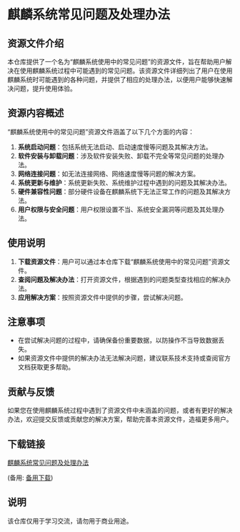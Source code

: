# 麒麟系统常见问题及处理办法

## 资源文件介绍

本仓库提供了一个名为“麒麟系统使用中的常见问题”的资源文件，旨在帮助用户解决在使用麒麟系统过程中可能遇到的常见问题。该资源文件详细列出了用户在使用麒麟系统时可能遇到的各种问题，并提供了相应的处理办法，以便用户能够快速解决问题，提升使用体验。

## 资源内容概述

“麒麟系统使用中的常见问题”资源文件涵盖了以下几个方面的内容：

1. **系统启动问题**：包括系统无法启动、启动速度慢等问题及其解决方法。
2. **软件安装与卸载问题**：涉及软件安装失败、卸载不完全等常见问题的处理办法。
3. **网络连接问题**：如无法连接网络、网络速度慢等问题的解决方案。
4. **系统更新与维护**：系统更新失败、系统维护过程中遇到的问题及其解决办法。
5. **硬件兼容性问题**：部分硬件设备在麒麟系统下无法正常工作的问题及其解决方法。
6. **用户权限与安全问题**：用户权限设置不当、系统安全漏洞等问题及其处理办法。

## 使用说明

1. **下载资源文件**：用户可以通过本仓库下载“麒麟系统使用中的常见问题”资源文件。
2. **查阅问题及解决办法**：打开资源文件，根据遇到的问题类型查找相应的解决办法。
3. **应用解决方案**：按照资源文件中提供的步骤，尝试解决问题。

## 注意事项

- 在尝试解决问题的过程中，请确保备份重要数据，以防操作不当导致数据丢失。
- 如果资源文件中提供的解决办法无法解决问题，建议联系技术支持或查阅官方文档获取更多帮助。

## 贡献与反馈

如果您在使用麒麟系统过程中遇到了资源文件中未涵盖的问题，或者有更好的解决办法，欢迎提交反馈或贡献您的解决方案，帮助完善本资源文件，造福更多用户。

## 下载链接
[麒麟系统常见问题及处理办法](https://pan.quark.cn/s/c781a651d6b2) 

(备用: [备用下载](https://pan.baidu.com/s/1uTM0waQ-zbHm_8ldK9cNtg?pwd=1234))

## 说明

该仓库仅用于学习交流，请勿用于商业用途。
